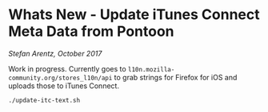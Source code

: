 # Whats New - Update iTunes Connect Meta Data from Pontoon

*Stefan Arentz, October 2017*

Work in progress. Currently goes to `l10n.mozilla-community.org/stores_l10n/api` to grab strings for Firefox for iOS and uploads those to iTunes Connect.

```
./update-itc-text.sh
```

